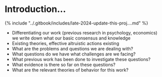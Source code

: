 # Introduction...

{% include "../.gitbook/includes/late-2024-update-this-proj....md" %}

* Differentiating our work (previous research in psychology, economics) we write down what our basic consensus and knowledge
* Existing theories, effective altruistic actions existing
* What are the problems and questions we are dealing with?
* What questions do we have what challenges are we facing?
* What previous work has been done to investigate these questions?
* What evidence is there so far on these questions?
* What are the relevant theories of behavior for this work?
